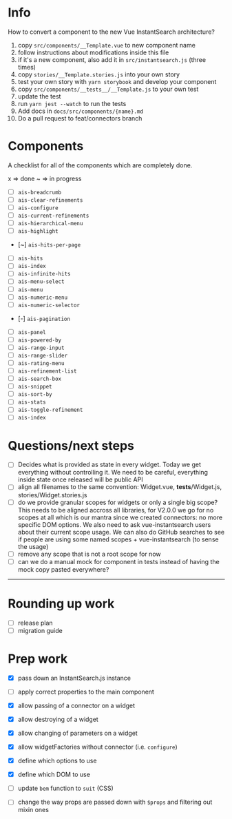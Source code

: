 # Info

How to convert a component to the new Vue InstantSearch architecture?

1. copy `src/components/__Template.vue` to new component name
1. follow instructions about modifications inside this file
1. if it's a new component, also add it in `src/instantsearch.js` (three times)
1. copy `stories/__Template.stories.js` into your own story
1. test your own story with `yarn storybook` and develop your component
1. copy `src/components/__tests__/__Template.js` to your own test
1. update the test
1. run `yarn jest --watch` to run the tests
1. Add docs in `docs/src/components/{name}.md`
1. Do a pull request to feat/connectors branch

# Components

A checklist for all of the components which are completely done.

x => done
~ => in progress

* [ ] `ais-breadcrumb`
* [ ] `ais-clear-refinements`
* [ ] `ais-configure`
* [ ] `ais-current-refinements`
* [ ] `ais-hierarchical-menu`
* [ ] `ais-highlight`
* [~] `ais-hits-per-page`
* [ ] `ais-hits`
* [ ] `ais-index`
* [ ] `ais-infinite-hits`
* [ ] `ais-menu-select`
* [ ] `ais-menu`
* [ ] `ais-numeric-menu`
* [ ] `ais-numeric-selector`
* [-] `ais-pagination`
* [ ] `ais-panel`
* [ ] `ais-powered-by`
* [ ] `ais-range-input`
* [ ] `ais-range-slider`
* [ ] `ais-rating-menu`
* [ ] `ais-refinement-list`
* [ ] `ais-search-box`
* [ ] `ais-snippet`
* [ ] `ais-sort-by`
* [ ] `ais-stats`
* [ ] `ais-toggle-refinement`
* [ ] `ais-index`

# Questions/next steps

* [ ] Decides what is provided as state in every widget. Today we get everything without controlling it.
We need to be careful, everything inside state once released will be public API
* [ ] align all filenames to the same convention: Widget.vue, __tests__/Widget.js, stories/Widget.stories.js
* [ ] do we provide granular scopes for widgets or only a single big scope?
This needs to be aligned accross all libraries, for V2.0.0 we go for no scopes at all which
is our mantra since we created connectors: no more specific DOM options.
We also need to ask vue-instantsearch users about their current scope usage.
We can also do GitHub searches to see if people are using some named scopes + vue-instantsearch (to sense the usage)
* [ ] remove any scope that is not a root scope for now
* [ ] can we do a manual mock for component in tests instead of having the mock copy pasted everywhere?

---

# Rounding up work

* [ ] release plan
* [ ] migration guide

# Prep work

* [x] pass down an InstantSearch.js instance
* [ ] apply correct properties to the main component
* [x] allow passing of a connector on a widget
* [x] allow destroying of a widget
* [x] allow changing of parameters on a widget
* [x] allow widgetFactories without connector (i.e. `configure`)
* [x] define which options to use
* [x] define which DOM to use
* [ ] update `bem` function to `suit` (CSS)
* [ ] change the way props are passed down with `$props` and filtering out mixin ones


